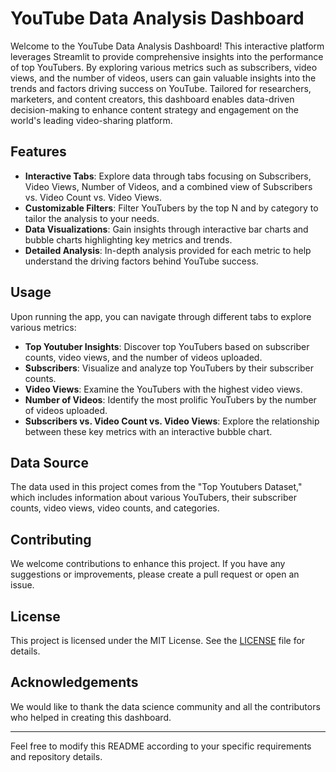 # YouTube Data Analysis Dashboard

Welcome to the YouTube Data Analysis Dashboard! This interactive platform leverages Streamlit to provide comprehensive insights into the performance of top YouTubers. By exploring various metrics such as subscribers, video views, and the number of videos, users can gain valuable insights into the trends and factors driving success on YouTube. Tailored for researchers, marketers, and content creators, this dashboard enables data-driven decision-making to enhance content strategy and engagement on the world's leading video-sharing platform.

## Features

- **Interactive Tabs**: Explore data through tabs focusing on Subscribers, Video Views, Number of Videos, and a combined view of Subscribers vs. Video Count vs. Video Views.
- **Customizable Filters**: Filter YouTubers by the top N and by category to tailor the analysis to your needs.
- **Data Visualizations**: Gain insights through interactive bar charts and bubble charts highlighting key metrics and trends.
- **Detailed Analysis**: In-depth analysis provided for each metric to help understand the driving factors behind YouTube success.

## Usage

Upon running the app, you can navigate through different tabs to explore various metrics:

- **Top Youtuber Insights**: Discover top YouTubers based on subscriber counts, video views, and the number of videos uploaded.
- **Subscribers**: Visualize and analyze top YouTubers by their subscriber counts.
- **Video Views**: Examine the YouTubers with the highest video views.
- **Number of Videos**: Identify the most prolific YouTubers by the number of videos uploaded.
- **Subscribers vs. Video Count vs. Video Views**: Explore the relationship between these key metrics with an interactive bubble chart.

## Data Source

The data used in this project comes from the "Top Youtubers Dataset," which includes information about various YouTubers, their subscriber counts, video views, video counts, and categories.

## Contributing

We welcome contributions to enhance this project. If you have any suggestions or improvements, please create a pull request or open an issue.

## License

This project is licensed under the MIT License. See the [LICENSE](LICENSE) file for details.

## Acknowledgements

We would like to thank the data science community and all the contributors who helped in creating this dashboard.

---

Feel free to modify this README according to your specific requirements and repository details.
